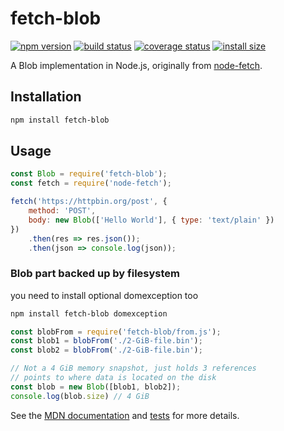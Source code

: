 # fetch-blob

[![npm version][npm-image]][npm-url]
[![build status][ci-image]][ci-url]
[![coverage status][codecov-image]][codecov-url]
[![install size][install-size-image]][install-size-url]

A Blob implementation in Node.js, originally from [node-fetch](https://github.com/node-fetch/node-fetch).

## Installation

```sh
npm install fetch-blob
```

## Usage

```js
const Blob = require('fetch-blob');
const fetch = require('node-fetch');

fetch('https://httpbin.org/post', {
    method: 'POST',
    body: new Blob(['Hello World'], { type: 'text/plain' })
})
    .then(res => res.json());
    .then(json => console.log(json));
```

### Blob part backed up by filesystem
you need to install optional domexception too

```sh
npm install fetch-blob domexception
```

```js
const blobFrom = require('fetch-blob/from.js');
const blob1 = blobFrom('./2-GiB-file.bin');
const blob2 = blobFrom('./2-GiB-file.bin');

// Not a 4 GiB memory snapshot, just holds 3 references
// points to where data is located on the disk
const blob = new Blob([blob1, blob2]);
console.log(blob.size) // 4 GiB
```

See the [MDN documentation](https://developer.mozilla.org/en-US/docs/Web/API/Blob) and [tests](https://github.com/node-fetch/fetch-blob/blob/master/test.js) for more details.

[npm-image]: https://flat.badgen.net/npm/v/fetch-blob
[npm-url]: https://www.npmjs.com/package/fetch-blob
[ci-image]: https://github.com/node-fetch/fetch-blob/workflows/CI/badge.svg
[ci-url]: https://github.com/node-fetch/fetch-blob/actions
[codecov-image]: https://flat.badgen.net/codecov/c/github/node-fetch/fetch-blob/master
[codecov-url]: https://codecov.io/gh/node-fetch/fetch-blob
[install-size-image]: https://flat.badgen.net/packagephobia/install/fetch-blob
[install-size-url]: https://packagephobia.now.sh/result?p=fetch-blob
